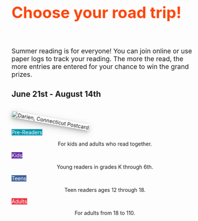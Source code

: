<div class="row">
<div class="col-md-8">
<h1 style="font-size: 3em; line-height: 1.5; color:#FE460A;">Choose your road trip!</h1>
<br />
<p style="font-size:1.25em !important;">Summer reading is for everyone! You can join online or use paper logs to track your reading. The more the read, the more entries are entered for your chance to win the grand prizes.</p>
<h2>June 21st - August 14th</h2>
<br />
<br />
</div>
<div class="col-md-4">
<img class="img-responsive center-block" src="/uploads/departments/youth/summer_reading/postcard_darien.png" style="box-shadow: 0 4px 8px 0 rgba(0, 0, 0, 0.2), 0 6px 20px 0 rgba(0, 0, 0, 0.19);transform: rotate(10deg);" alt="Darien, Connecticut Postcard" />
</div>
</div>

<div class="margin-bottom-50"></div>


<div class="row">
<div class="col-xs-6 col-md-3">
<p>
<a href="https://dar.to/2snUFFm" class="btn-u btn-primary btn-block" style="text-decoration:none; color:#fff; background-color:#0797AD;">Pre-Readers</a>
</p>
<p style="text-align: center;">For kids and adults who read together.</p>
</div>
<div class="col-xs-6 col-md-3">
<p>
<a href="https://dar.to/2snUFFm" class="btn-u btn-primary btn-block" style="text-decoration:none; color:#fff; background-color:#632CA3;">Kids</a>
</p>
<p style="text-align: center;">Young readers in grades K through 6th.</p>
</div>
<div class="col-xs-6 col-md-3">
<p>
<a href="https://dar.to/2qCLmFf" class="btn-u btn-primary btn-block" style="text-decoration:none; color:#fff; background-color:#3F639B;">Teens</a>
</p>
<p style="text-align: center;">Teen readers ages 12 through 18.</p>
</div>
<div class="col-xs-6 col-md-3">
<p>
<a href="https://dar.to/2sfPuIa" class="btn-u btn-primary btn-block" style="text-decoration:none; color:#fff;background-color:#EB3848;">Adults</a>
</p>
<p style="text-align: center;">For adults from 18 to 110.</p>
</div>
</div>